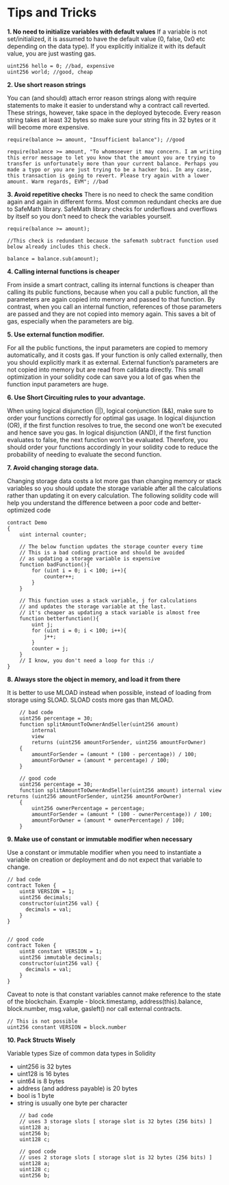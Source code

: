 # Tips and Tricks

**1. No need to initialize variables with default values**
If a variable is not set/initialized, it is assumed to have the default value (0, false, 0x0 etc depending on the data type). If you explicitly initialize it with its default value, you are just wasting gas.

```
uint256 hello = 0; //bad, expensive
uint256 world; //good, cheap
```


**2. Use short reason strings**

You can (and should) attach error reason strings along with require statements to make it easier to understand why a contract call reverted. These strings, however, take space in the deployed bytecode. Every reason string takes at least 32 bytes so make sure your string fits in 32 bytes or it will become more expensive.

``` 
require(balance >= amount, "Insufficient balance"); //good

require(balance >= amount, "To whomsoever it may concern. I am writing this error message to let you know that the amount you are trying to transfer is unfortunately more than your current balance. Perhaps you made a typo or you are just trying to be a hacker boi. In any case, this transaction is going to revert. Please try again with a lower amount. Warm regards, EVM"; //bad

```

**3. Avoid repetitive checks**
There is no need to check the same condition again and again in different forms. Most common redundant checks are due to SafeMath library. SafeMath library checks for underflows and overflows by itself so you don’t need to check the variables yourself.
```
require(balance >= amount); 

//This check is redundant because the safemath subtract function used below already includes this check.

balance = balance.sub(amount);
```

**4. Calling internal functions is cheaper**

From inside a smart contract, calling its internal functions is cheaper than calling its public functions, because when you call a public function, all the parameters are again copied into memory and passed to that function. By contrast, when you call an internal function, references of those parameters are passed and they are not copied into memory again. This saves a bit of gas, especially when the parameters are big.

**5. Use external function modifier.**

For all the public functions, the input parameters are copied to memory automatically, and it costs gas. If your function is only called externally, then you should explicitly mark it as external. External function’s parameters are not copied into memory but are read from calldata directly. This small optimization in your solidity code can save you a lot of gas when the function input parameters are huge.


**6. Use Short Circuiting rules to your advantage.**

When using logical disjunction (||), logical conjunction (&&), make sure to order your functions correctly for optimal gas usage. In logical disjunction (OR), if the first function resolves to true, the second one won’t be executed and hence save you gas. In logical disjunction (AND), if the first function evaluates to false, the next function won’t be evaluated. Therefore, you should order your functions accordingly in your solidity code to reduce the probability of needing to evaluate the second function.


**7. Avoid changing storage data.**

Changing storage data costs a lot more gas than changing memory or stack variables so you should update the storage variable after all the calculations rather than updating it on every calculation. The following solidity code will help you understand the difference between a poor code and better-optimized code

```
contract Demo
{
    uint internal counter;
 
    // The below function updates the storage counter every time
    // This is a bad coding practice and should be avoided
    // as updating a storage variable is expensive
    function badFunction(){
        for (uint i = 0; i < 100; i++){
            counter++;
        }
    }
    
    // This function uses a stack variable, j for calculations
    // and updates the storage variable at the last.
    // it's cheaper as updating a stack variable is almost free
    function betterfunction(){
        uint j;
        for (uint i = 0; i < 100; i++){
            j++;
        }
        counter = j;
    }
    // I know, you don't need a loop for this :/
}
```

**8.  Always store the object in memory, and load it from there**

It is better to use MLOAD instead when possible,  instead of loading from storage using SLOAD. SLOAD costs more gas than MLOAD.

```
    // bad code
    uint256 percentage = 30;
    function splitAmountToOwnerAndSeller(uint256 amount)
        internal
        view
        returns (uint256 amountForSender, uint256 amountForOwner)
    {
        amountForSender = (amount * (100 - percentage)) / 100;
        amountForOwner = (amount * percentage) / 100;
    }
```
```
    // good code
    uint256 percentage = 30;
    function splitAmountToOwnerAndSeller(uint256 amount) internal view returns (uint256 amountForSender, uint256 amountForOwner)
    {
        uint256 ownerPercentage = percentage;
        amountForSender = (amount * (100 - ownerPercentage)) / 100;
        amountForOwner = (amount * ownerPercentage) / 100;
    }

```

**9. Make use of constant or immutable modifier when necessary**

Use a constant or immutable modifier when you need to instantiate a variable on creation or deployment and do not expect that variable to change.

```
// bad code
contract Token {
    uint8 VERSION = 1;
    uint256 decimals;
    constructor(uint256 val) {
      decimals = val;
    }
}
```

```

// good code
contract Token {
    uint8 constant VERSION = 1;
    uint256 immutable decimals;
    constructor(uint256 val) {
      decimals = val;
    }
}
```


Caveat to note is that constant variables cannot make reference to the state of the blockchain.
Example - block.timestamp, address(this).balance, block.number, msg.value, gasleft() nor call external contracts.

```
// This is not possible
uint256 constant VERSION = block.number
```

**10. Pack Structs Wisely**

Variable types
Size of common data types in Solidity

- uint256 is 32 bytes
- uint128 is 16 bytes
- uint64 is 8 bytes
- address (and address payable) is 20 bytes
- bool is 1 byte
- string is usually one byte per character

```
    // bad code
    // uses 3 storage slots [ storage slot is 32 bytes (256 bits) ]
    uint128 a;
    uint256 b;
    uint128 c;
```
```
    // good code
    // uses 2 storage slots [ storage slot is 32 bytes (256 bits) ]
    uint128 a;
    uint128 c;
    uint256 b;
```